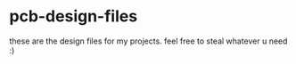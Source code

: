 # pcb-design-files
these are the design files for my projects. feel free to steal whatever u need :)
